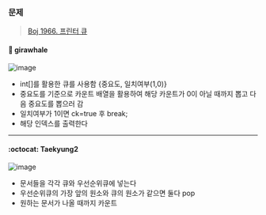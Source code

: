 ### 문제
> [Boj 1966. 프린터 큐](https://www.acmicpc.net/problem/1966)


#### :whale: girawhale

![image](https://user-images.githubusercontent.com/48428699/91521430-8f4c4b80-e932-11ea-8eee-863e8248205a.png)

- int[]를 활용한 큐를 사용함 {중요도, 일치여부(1,0)}
- 중요도를 기준으로 카운트 배열을 활용하여 해당 카운트가 0이 아닐 때까지 뽑고 다음 중요도를 뽑으러 감
- 일치여부가 1이면 ck=true 후 break;
- 해당 인덱스를 출력한다

---
#### :octocat: Taekyung2
![image](https://user-images.githubusercontent.com/37056992/91627469-8de25800-e9f2-11ea-92af-6307e551245a.png)

- 문서들을 각각 큐와 우선순위큐에 넣는다
- 우선순위큐의 가장 앞의 원소와 큐의 원소가 같으면 둘다 pop
- 원하는 문서가 나올 때까지 카운트 